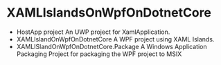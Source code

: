 # XAMLIslandsOnWpfOnDotnetCore

- HostApp project
    An UWP project for XamlApplication.
- XAMLIslandOnWpfOnDotnetCore
    A WPF project using XAML Islands.
- XAMLISlandOnWpfOnDotnetCore.Package
    A Windows Application Packaging Project for packaging the WPF project to MSIX
